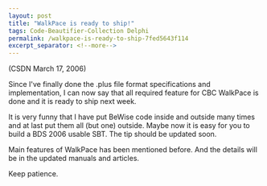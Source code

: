 ```yaml
---
layout: post
title: "WalkPace is ready to ship!"
tags: Code-Beautifier-Collection Delphi
permalink: /walkpace-is-ready-to-ship-7fed5643f114
excerpt_separator: <!--more-->
---
```

(CSDN March 17, 2006)

Since I've finally done the .plus file format specifications and implementation, I can now say that all required feature for CBC WalkPace is done and it is ready to ship next week.
<!--more-->

It is very funny that I have put BeWise code inside and outside many times and at last put them all (but one) outside. Maybe now it is easy for you to build a BDS 2006 usable SBT. The tip should be updated soon.

Main features of WalkPace has been mentioned before. And the details will be in the updated manuals and articles.

Keep patience.
